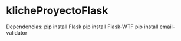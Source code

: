 # klicheProyectoFlask

Dependencias:
pip install Flask
pip install Flask-WTF
pip install email-validator
